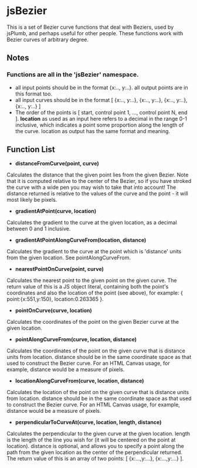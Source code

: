 # jsBezier

This is a set of Bezier curve functions that deal with Beziers, used by jsPlumb, and perhaps useful for other people. These functions work with Bezier curves of arbitrary degree.

## Notes

### Functions are all in the 'jsBezier' namespace.

- all input points should be in the format {x:.., y:..}. all output points are in this format too.
- all input curves should be in the format [ {x:.., y:..}, {x:.., y:..}, {x:.., y:..}, {x:.., y:..} ]
- The order of the points is [ start, control point 1, ..., control point N, end ]. __location__ as used as an input here refers to a decimal in the range 0-1 inclusive, which indicates a point some proportion along the length of the curve. location as output has the same format and meaning.

## Function List

- __distanceFromCurve(point, curve)__

Calculates the distance that the given point lies from the given Bezier. Note that it is computed relative to the center of the Bezier, so if you have stroked the curve with a wide pen you may wish to take that into account! The distance returned is relative to the values of the curve and the point - it will most likely be pixels.

- __gradientAtPoint(curve, location)__

Calculates the gradient to the curve at the given location, as a decimal between 0 and 1 inclusive.

- __gradientAtPointAlongCurveFrom(location, distance)__

Calculates the gradient to the curve at the point which is 'distance' units from the given location. See pointAlongCurveFrom. 

- __nearestPointOnCurve(point, curve)__

Calculates the nearest point to the given point on the given curve. The return value of this is a JS object literal, containing both the point's coordinates and also the location of the point (see above), for example: { point:{x:551,y:150}, location:0.263365 }.

- __pointOnCurve(curve, location)__

Calculates the coordinates of the point on the given Bezier curve at the given location.

- __pointAlongCurveFrom(curve, location, distance)__

Calculates the coordinates of the point on the given curve that is distance units from location. distance should be in the same coordinate space as that used to construct the Bezier curve. For an HTML Canvas usage, for example, distance would be a measure of pixels.

- __locationAlongCurveFrom(curve, location, distance)__

Calculates the location of the point on the given curve that is distance units from location. distance should be in the same coordinate space as that used to construct the Bezier curve. For an HTML Canvas usage, for example, distance would be a measure of pixels.

- __perpendicularToCurveAt(curve, location, length, distance)__

Calculates the perpendicular to the given curve at the given location. length is the length of the line you wish for (it will be centered on the point at location). distance is optional, and allows you to specify a point along the path from the given location as the center of the perpendicular returned. The return value of this is an array of two points: [ {x:...,y:...}, {x:...,y:...} ].